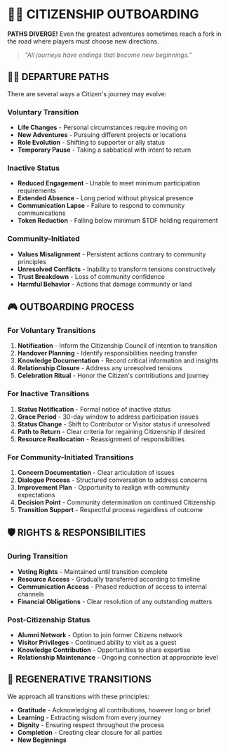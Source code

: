 # 🚶‍♂️ CITIZENSHIP OUTBOARDING

**PATHS DIVERGE!** Even the greatest adventures sometimes reach a fork in the road where players must choose new directions.

> *"All journeys have endings that become new beginnings."*

## 🧙‍♂️ DEPARTURE PATHS

There are several ways a Citizen's journey may evolve:

### Voluntary Transition
- **Life Changes** - Personal circumstances require moving on
- **New Adventures** - Pursuing different projects or locations
- **Role Evolution** - Shifting to supporter or ally status
- **Temporary Pause** - Taking a sabbatical with intent to return

### Inactive Status
- **Reduced Engagement** - Unable to meet minimum participation requirements
- **Extended Absence** - Long period without physical presence
- **Communication Lapse** - Failure to respond to community communications
- **Token Reduction** - Falling below minimum $TDF holding requirement

### Community-Initiated
- **Values Misalignment** - Persistent actions contrary to community principles
- **Unresolved Conflicts** - Inability to transform tensions constructively
- **Trust Breakdown** - Loss of community confidence
- **Harmful Behavior** - Actions that damage community or land

## 🎮 OUTBOARDING PROCESS

### For Voluntary Transitions
1. **Notification** - Inform the Citizenship Council of intention to transition
2. **Handover Planning** - Identify responsibilities needing transfer
3. **Knowledge Documentation** - Record critical information and insights
4. **Relationship Closure** - Address any unresolved tensions
5. **Celebration Ritual** - Honor the Citizen's contributions and journey

### For Inactive Transitions
1. **Status Notification** - Formal notice of inactive status
2. **Grace Period** - 30-day window to address participation issues
3. **Status Change** - Shift to Contributor or Visitor status if unresolved
4. **Path to Return** - Clear criteria for regaining Citizenship if desired
5. **Resource Reallocation** - Reassignment of responsibilities

### For Community-Initiated Transitions
1. **Concern Documentation** - Clear articulation of issues
2. **Dialogue Process** - Structured conversation to address concerns
3. **Improvement Plan** - Opportunity to realign with community expectations
4. **Decision Point** - Community determination on continued Citizenship
5. **Transition Support** - Respectful process regardless of outcome

## 🛡️ RIGHTS & RESPONSIBILITIES

### During Transition
- **Voting Rights** - Maintained until transition complete
- **Resource Access** - Gradually transferred according to timeline
- **Communication Access** - Phased reduction of access to internal channels
- **Financial Obligations** - Clear resolution of any outstanding matters

### Post-Citizenship Status
- **Alumni Network** - Option to join former Citizens network
- **Visitor Privileges** - Continued ability to visit as a guest
- **Knowledge Contribution** - Opportunities to share expertise
- **Relationship Maintenance** - Ongoing connection at appropriate level

## 🌱 REGENERATIVE TRANSITIONS

We approach all transitions with these principles:

- **Gratitude** - Acknowledging all contributions, however long or brief
- **Learning** - Extracting wisdom from every journey
- **Dignity** - Ensuring respect throughout the process
- **Completion** - Creating clear closure for all parties
- **New Beginnings**
